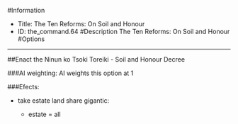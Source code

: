 #Information
 - Title: The Ten Reforms: On Soil and Honour
 - ID: the_command.64
#Description
The Ten Reforms: On Soil and Honour
#Options

___
##Enact the Ninun ko Tsoki Toreiki - Soil and Honour Decree

###AI weighting:
AI weights this option at 1


###Efects:<ul><li>take estate land share gigantic:</li><ul><li>estate = all</li></ul></ul>
